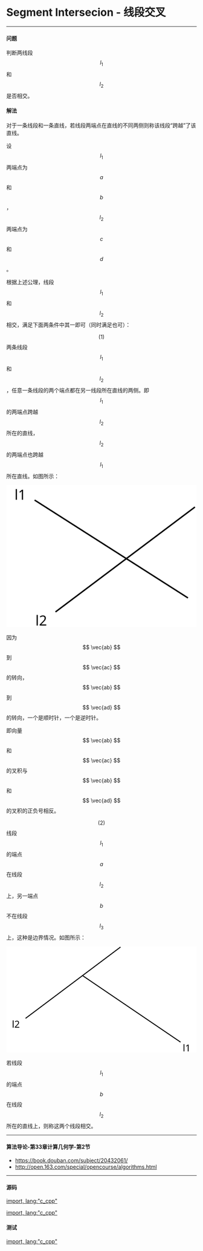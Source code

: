 # Segment Intersecion - 线段交叉

--------

#### 问题

判断两线段$$ l_{1} $$和$$ l_{2} $$是否相交。


#### 解法

对于一条线段和一条直线，若线段两端点在直线的不同两侧则称该线段“跨越”了该直线。

设$$ l_{1} $$两端点为$$ a $$和$$ b $$，$$ l_{2} $$两端点为$$ c $$和$$ d $$。

根据上述公理，线段$$ l_{1} $$和$$ l_{2} $$相交，满足下面两条件中其一即可（同时满足也可）：

$$ (1) $$ 两条线段$$ l_{1} $$和$$ l_{2} $$，任意一条线段的两个端点都在另一线段所在直线的两侧。即$$ l_{1} $$的两端点跨越$$ l_{2} $$所在的直线，$$ l_{2} $$的两端点也跨越$$ l_{1} $$所在直线。如图所示：

![SegmentIntersection1.svg](../res/SegmentIntersection1.svg)

因为$$ \vec{ab} $$到$$ \vec{ac} $$的转向，$$ \vec{ab} $$到$$ \vec{ad} $$的转向，一个是顺时针，一个是逆时针。

即向量$$ \vec{ab} $$和$$ \vec{ac} $$的叉积与$$ \vec{ab} $$和$$ \vec{ad} $$的叉积的正负号相反。

$$ (2) $$ 线段$$ l_{1} $$的端点$$ a $$在线段$$ l_{2} $$上，另一端点$$ b $$不在线段$$ l_{3} $$上，这种是边界情况。如图所示：

![SegmentIntersection2.svg](../res/SegmentIntersection2.svg)

若线段$$ l_{1} $$的端点$$ b $$在线段$$ l_{2} $$所在的直线上，则称这两个线段相交。


--------

#### 算法导论-第33章计算几何学-第2节

* https://book.douban.com/subject/20432061/
* http://open.163.com/special/opencourse/algorithms.html

--------

#### 源码

[import, lang:"c_cpp"](../../../../src/AnalyticGeometry/Util.h)

[import, lang:"c_cpp"](../../../../src/AnalyticGeometry/Polygon/SegmentIntersection.h)


#### 测试

[import, lang:"c_cpp"](../../../../src/AnalyticGeometry/Polygon/SegmentIntersection.cpp)
